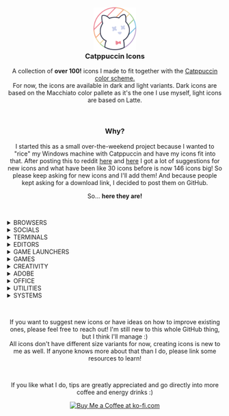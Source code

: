 <h3 align="center">
	<img src="https://raw.githubusercontent.com/Daveedmee/catppuccin-icons/main/assets/logo/logo.png" width="100" alt="Logo"/><br/>
	Catppuccin Icons
    </h3>

<p align="center">
    A collection of <strong>over 100!</strong> icons I made to fit together with the <a href="https://github.com/catppuccin/catppuccin">Catppuccin color scheme.</a><br>
    For now, the icons are available in dark and light variants. Dark icons are based on the Macchiato color pallete as it's the one I use myself, light icons are based on Latte.
</p>


&nbsp;

<h3 align="center">Why?</h3>
<p align="center">
I started this as a small over-the-weekend project because I wanted to "rice" my Windows machine with Catppuccin and have my icons fit into that. 
After posting this to reddit <a href="https://www.reddit.com/r/windowsporn/comments/197ct82/working_on_recreating_icons_in_catppuccin_style/">here</a> and <a href="https://www.reddit.com/r/windowsporn/comments/197vbxl/as_per_request_updated_icon_pack_progression/">here</a> I got a lot of suggestions for new icons and what have been like 30 icons before is now 146 icons big! So please keep asking for new icons and I'll add them! 
And because people kept asking for a download link, I decided to post them on GitHub. 
</p>

<p align="center">
So... <strong>here they are!</strong>
</p>

&nbsp;

<!----------------------------- BROWSERS ----------------------------->
<details><summary>BROWSERS</summary>

|   |Brave|Chromium|Chrome|Chrome Canary|Edge|Edge Beta|Edge Canary|Edge Dev|Firefox|Firefox Nightly|Firefox Dev|Opera|OperaGX|Vivaldi|Tor Browser|Floorp
|:--|---|:---:|:---|:---:|:---:|:---:|:---:|:---:|:---:|:---:|:---:|:---:|:---:|:---:|:---:|:---
|Macchiato|<img src="https://raw.githubusercontent.com/Daveedmee/catppuccin-icons/main/assets/icons/preview/dark/browsers/brave.png" width="64px">|<img src="https://raw.githubusercontent.com/Daveedmee/catppuccin-icons/main/assets/icons/preview/dark/browsers/chromium.png" width="64px">|<img src="https://raw.githubusercontent.com/Daveedmee/catppuccin-icons/main/assets/icons/preview/dark/browsers/chrome.png" width="64px">|<img src="https://raw.githubusercontent.com/Daveedmee/catppuccin-icons/main/assets/icons/preview/dark/browsers/chrome-canary.png" width="64px">|<img src="https://raw.githubusercontent.com/Daveedmee/catppuccin-icons/main/assets/icons/preview/dark/browsers/edge.png" width="64px">|<img src="https://raw.githubusercontent.com/Daveedmee/catppuccin-icons/main/assets/icons/preview/dark/browsers/edge-beta.png" width="64px">|<img src="https://raw.githubusercontent.com/Daveedmee/catppuccin-icons/main/assets/icons/preview/dark/browsers/edge-canary.png" width="64px">|<img src="https://raw.githubusercontent.com/Daveedmee/catppuccin-icons/main/assets/icons/preview/dark/browsers/edge-dev.png" width="64px">|<img src="https://raw.githubusercontent.com/Daveedmee/catppuccin-icons/main/assets/icons/preview/dark/browsers/firefox.png" width="64px">|<img src="https://raw.githubusercontent.com/Daveedmee/catppuccin-icons/main/assets/icons/preview/dark/browsers/firefox-nightly.png" width="64px">|<img src="https://raw.githubusercontent.com/Daveedmee/catppuccin-icons/main/assets/icons/preview/dark/browsers/firefox-dev.png" width="64px">|<img src="https://raw.githubusercontent.com/Daveedmee/catppuccin-icons/main/assets/icons/preview/dark/browsers/opera.png" width="64px">|<img src="https://raw.githubusercontent.com/Daveedmee/catppuccin-icons/main/assets/icons/preview/dark/browsers/operagx.png" width="64px">|<img src="https://raw.githubusercontent.com/Daveedmee/catppuccin-icons/main/assets/icons/preview/dark/browsers/vivaldi.png" width="64px">|<img src="https://raw.githubusercontent.com/Daveedmee/catppuccin-icons/main/assets/icons/preview/dark/browsers/floorp.png" width="64px">|<img src="https://raw.githubusercontent.com/Daveedmee/catppuccin-icons/main/assets/icons/preview/dark/browsers/tor.png" width="64px">
|Latte|<img src="https://raw.githubusercontent.com/Daveedmee/catppuccin-icons/main/assets/icons/preview/light/browsers/brave.png" width="64px">|<img src="https://raw.githubusercontent.com/Daveedmee/catppuccin-icons/main/assets/icons/preview/light/browsers/chromium.png" width="64px">|<img src="https://raw.githubusercontent.com/Daveedmee/catppuccin-icons/main/assets/icons/preview/light/browsers/chrome.png" width="64px">|<img src="https://raw.githubusercontent.com/Daveedmee/catppuccin-icons/main/assets/icons/preview/light/browsers/chrome-canary.png" width="64px">|<img src="https://raw.githubusercontent.com/Daveedmee/catppuccin-icons/main/assets/icons/preview/light/browsers/edge.png" width="64px">|<img src="https://raw.githubusercontent.com/Daveedmee/catppuccin-icons/main/assets/icons/preview/light/browsers/edge-beta.png" width="64px">|<img src="https://raw.githubusercontent.com/Daveedmee/catppuccin-icons/main/assets/icons/preview/light/browsers/edge-canary.png" width="64px">|<img src="https://raw.githubusercontent.com/Daveedmee/catppuccin-icons/main/assets/icons/preview/light/browsers/edge-dev.png" width="64px">|<img src="https://raw.githubusercontent.com/Daveedmee/catppuccin-icons/main/assets/icons/preview/light/browsers/firefox.png" width="64px">|<img src="https://raw.githubusercontent.com/Daveedmee/catppuccin-icons/main/assets/icons/preview/light/browsers/firefox-nightly.png" width="64px">|<img src="https://raw.githubusercontent.com/Daveedmee/catppuccin-icons/main/assets/icons/preview/light/browsers/firefox-dev.png" width="64px">|<img src="https://raw.githubusercontent.com/Daveedmee/catppuccin-icons/main/assets/icons/preview/light/browsers/opera.png" width="64px">|<img src="https://raw.githubusercontent.com/Daveedmee/catppuccin-icons/main/assets/icons/preview/light/browsers/opera-gx.png" width="64px">|<img src="https://raw.githubusercontent.com/Daveedmee/catppuccin-icons/main/assets/icons/preview/light/browsers/vivaldi.png" width="64px">|<img src="https://raw.githubusercontent.com/Daveedmee/catppuccin-icons/main/assets/icons/preview/light/browsers/floorp.png" width="64px">|<img src="https://raw.githubusercontent.com/Daveedmee/catppuccin-icons/main/assets/icons/preview/light/browsers/tor.png" width="64px">

</details>

<!----------------------------- SOCIALS ----------------------------->
<details><summary>SOCIALS</summary>
	
|   |Discord|WhatsApp|Telegram|Slack|Teams|Facebook|Liftoff|YCombinator|Beeper|YouTube|YouTube Music
|:--|---|:---:|:---:|:---:|:---:|:---:|:---:|:---:|:---:|:---:|:---
|Macchiato|<img src="https://raw.githubusercontent.com/Daveedmee/catppuccin-icons/main/assets/icons/preview/dark/social/discord.png" width="64px">|<img src="https://raw.githubusercontent.com/Daveedmee/catppuccin-icons/main/assets/icons/preview/dark/social/whatsapp.png" width="64px">|<img src="https://raw.githubusercontent.com/Daveedmee/catppuccin-icons/main/assets/icons/preview/dark/social/telegram.png" width="64px">|<img src="https://raw.githubusercontent.com/Daveedmee/catppuccin-icons/main/assets/icons/preview/dark/social/slack.png" width="64px">|<img src="https://raw.githubusercontent.com/Daveedmee/catppuccin-icons/main/assets/icons/preview/dark/social/teams.png" width="64px">|<img src="https://raw.githubusercontent.com/Daveedmee/catppuccin-icons/main/assets/icons/preview/dark/social/facebook.png" width="64px">|<img src="https://raw.githubusercontent.com/Daveedmee/catppuccin-icons/main/assets/icons/preview/dark/social/liftoff.png" width="64px">|<img src="https://raw.githubusercontent.com/Daveedmee/catppuccin-icons/main/assets/icons/preview/dark/social/ycombinator.png" width="64px">|<img src="https://raw.githubusercontent.com/Daveedmee/catppuccin-icons/main/assets/icons/preview/dark/social/beeper.png" width="64px">|<img src="https://raw.githubusercontent.com/Daveedmee/catppuccin-icons/main/assets/icons/preview/dark/social/youtube.png" width="64px">|<img src="https://raw.githubusercontent.com/Daveedmee/catppuccin-icons/main/assets/icons/preview/dark/social/yt-music.png" width="64px">
|Latte|<img src="https://raw.githubusercontent.com/Daveedmee/catppuccin-icons/main/assets/icons/preview/light/social/discord.png" width="64px">|<img src="https://raw.githubusercontent.com/Daveedmee/catppuccin-icons/main/assets/icons/preview/light/social/whatsapp.png" width="64px">|<img src="https://raw.githubusercontent.com/Daveedmee/catppuccin-icons/main/assets/icons/preview/light/social/telegram.png" width="64px">|<img src="https://raw.githubusercontent.com/Daveedmee/catppuccin-icons/main/assets/icons/preview/light/social/slack.png" width="64px">|<img src="https://raw.githubusercontent.com/Daveedmee/catppuccin-icons/main/assets/icons/preview/light/social/teams.png" width="64px">|<img src="https://raw.githubusercontent.com/Daveedmee/catppuccin-icons/main/assets/icons/preview/light/social/facebook.png" width="64px">|<img src="https://raw.githubusercontent.com/Daveedmee/catppuccin-icons/main/assets/icons/preview/light/social/liftoff.png" width="64px">|<img src="https://raw.githubusercontent.com/Daveedmee/catppuccin-icons/main/assets/icons/preview/light/social/ycombinator.png" width="64px">|<img src="https://raw.githubusercontent.com/Daveedmee/catppuccin-icons/main/assets/icons/preview/light/social/beeper.png" width="64px">|<img src="https://raw.githubusercontent.com/Daveedmee/catppuccin-icons/main/assets/icons/preview/light/social/youtube.png" width="64px">|<img src="https://raw.githubusercontent.com/Daveedmee/catppuccin-icons/main/assets/icons/preview/light/social/yt-music.png" width="64px">

</details>

<!----------------------------- TERMINALS ----------------------------->
<details><summary>TERMINALS</summary>
	
|   |CMD|PowerShell|Windows Terminal|GitCMD|Wezterm
|:--|---|:---:|:---:|:---:|:---
|Macchiato|<img src="https://raw.githubusercontent.com/Daveedmee/catppuccin-icons/main/assets/icons/preview/dark/terminals/cmd.png" width="64px">|<img src="https://raw.githubusercontent.com/Daveedmee/catppuccin-icons/main/assets/icons/preview/dark/terminals/powershell.png" width="64px">|<img src="https://raw.githubusercontent.com/Daveedmee/catppuccin-icons/main/assets/icons/preview/dark/terminals/windows-terminal.png" width="64px">|<img src="https://raw.githubusercontent.com/Daveedmee/catppuccin-icons/main/assets/icons/preview/dark/terminals/git-cmd.png" width="64px">|<img src="https://raw.githubusercontent.com/Daveedmee/catppuccin-icons/main/assets/icons/preview/dark/terminals/wezterm.png" width="64px">
|Latte|<img src="https://raw.githubusercontent.com/Daveedmee/catppuccin-icons/main/assets/icons/preview/light/terminals/cmd.png" width="64px">|<img src="https://raw.githubusercontent.com/Daveedmee/catppuccin-icons/main/assets/icons/preview/light/terminals/powershell.png" width="64px">|<img src="https://raw.githubusercontent.com/Daveedmee/catppuccin-icons/main/assets/icons/preview/light/terminals/windows-terminal.png" width="64px">|<img src="https://raw.githubusercontent.com/Daveedmee/catppuccin-icons/main/assets/icons/preview/light/terminals/git-cmd.png" width="64px">|<img src="https://raw.githubusercontent.com/Daveedmee/catppuccin-icons/main/assets/icons/preview/light/terminals/wezterm.png" width="64px">

</details>

<!----------------------------- EDITORS ----------------------------->
<details><summary>EDITORS</summary>

|   |Notepad|Notepad++|Vim|Neovim|Helix|Python|IDLE|Visual Studio|VS Code|VSCodium|Pycharm|Rustrover|Obsidian.md|QOwnnotes|Android Studio
|:--|---|:---:|:---:|:---:|:---:|:---:|:---:|:---:|:---:|:---:|:---:|:---:|:---:|:---:|:---
|Macchiato|<img src="https://raw.githubusercontent.com/Daveedmee/catppuccin-icons/main/assets/icons/preview/dark/editors/notepad.png" width="64px">|<img src="https://raw.githubusercontent.com/Daveedmee/catppuccin-icons/main/assets/icons/preview/dark/editors/notepad-plus-plus.png" width="64px">|<img src="https://raw.githubusercontent.com/Daveedmee/catppuccin-icons/main/assets/icons/preview/dark/editors/vim.png" width="64px">|<img src="https://raw.githubusercontent.com/Daveedmee/catppuccin-icons/main/assets/icons/preview/dark/editors/neovim.png" width="64px">|<img src="https://raw.githubusercontent.com/Daveedmee/catppuccin-icons/main/assets/icons/preview/dark/editors/helix.png" width="64px">|<img src="https://raw.githubusercontent.com/Daveedmee/catppuccin-icons/main/assets/icons/preview/dark/editors/python.png" width="64px">|<img src="https://raw.githubusercontent.com/Daveedmee/catppuccin-icons/main/assets/icons/preview/dark/editors/python-idle.png" width="64px">| <img src="https://raw.githubusercontent.com/Daveedmee/catppuccin-icons/main/assets/icons/preview/dark/editors/visual-studio.png" width="64px">|<img src="https://raw.githubusercontent.com/Daveedmee/catppuccin-icons/main/assets/icons/preview/dark/editors/vscode.png" width="64px">|<img src="https://raw.githubusercontent.com/Daveedmee/catppuccin-icons/main/assets/icons/preview/dark/editors/vscodium.png" width="64px">| <img src="https://raw.githubusercontent.com/Daveedmee/catppuccin-icons/main/assets/icons/preview/dark/editors/pycharm.png" width="64px">|<img src="https://raw.githubusercontent.com/Daveedmee/catppuccin-icons/main/assets/icons/preview/dark/editors/rustrover.png" width="64px">|<img src="https://raw.githubusercontent.com/Daveedmee/catppuccin-icons/main/assets/icons/preview/dark/editors/obsidian-md.png" width="64px">|<img src="https://raw.githubusercontent.com/Daveedmee/catppuccin-icons/main/assets/icons/preview/dark/editors/qownnotes.png" width="64px">|<img src="https://raw.githubusercontent.com/Daveedmee/catppuccin-icons/main/assets/icons/preview/dark/editors/android-studio.png" width="64px">
|Latte|<img src="https://raw.githubusercontent.com/Daveedmee/catppuccin-icons/main/assets/icons/preview/light/editors/notepad.png" width="64px">|<img src="https://raw.githubusercontent.com/Daveedmee/catppuccin-icons/main/assets/icons/preview/light/editors/notepad-plus-plus.png" width="64px">|<img src="https://raw.githubusercontent.com/Daveedmee/catppuccin-icons/main/assets/icons/preview/light/editors/vim.png" width="64px">|<img src="https://raw.githubusercontent.com/Daveedmee/catppuccin-icons/main/assets/icons/preview/light/editors/neovim.png" width="64px">|<img src="https://raw.githubusercontent.com/Daveedmee/catppuccin-icons/main/assets/icons/preview/light/editors/helix.png" width="64px">|<img src="https://raw.githubusercontent.com/Daveedmee/catppuccin-icons/main/assets/icons/preview/light/editors/python.png" width="64px">|<img src="https://raw.githubusercontent.com/Daveedmee/catppuccin-icons/main/assets/icons/preview/light/editors/python-idle.png" width="64px">| <img src="https://raw.githubusercontent.com/Daveedmee/catppuccin-icons/main/assets/icons/preview/light/editors/visual-studio.png" width="64px">|<img src="https://raw.githubusercontent.com/Daveedmee/catppuccin-icons/main/assets/icons/preview/light/editors/vs-code.png" width="64px">|<img src="https://raw.githubusercontent.com/Daveedmee/catppuccin-icons/main/assets/icons/preview/light/editors/vscodium.png" width="64px">| <img src="https://raw.githubusercontent.com/Daveedmee/catppuccin-icons/main/assets/icons/preview/light/editors/pycharm.png" width="64px">|<img src="https://raw.githubusercontent.com/Daveedmee/catppuccin-icons/main/assets/icons/preview/light/editors/rustrover.png" width="64px">|<img src="https://raw.githubusercontent.com/Daveedmee/catppuccin-icons/main/assets/icons/preview/light/editors/obsidian-md.png" width="64px">|<img src="https://raw.githubusercontent.com/Daveedmee/catppuccin-icons/main/assets/icons/preview/light/editors/qownnotes.png" width="64px">|<img src="https://raw.githubusercontent.com/Daveedmee/catppuccin-icons/main/assets/icons/preview/light/editors/android-studio.png" width="64px">
 
</details>

<!----------------------------- GAME LAUNCHERS ----------------------------->
<details><summary>GAME LAUNCHERS</summary>

|   |EA Play|Epic Games|Heroic|GOG GALAXY|Steam|UPlay
|:--|---|:---:|:---:|:---:|:---:|:---
|Macchiato|<img src="https://raw.githubusercontent.com/Daveedmee/catppuccin-icons/main/assets/icons/preview/dark/game-launchers/ea-play.png" width="64px">|<img src="https://raw.githubusercontent.com/Daveedmee/catppuccin-icons/main/assets/icons/preview/dark/game-launchers/epic-games.png" width="64px">|<img src="https://raw.githubusercontent.com/Daveedmee/catppuccin-icons/main/assets/icons/preview/dark/game-launchers/heroic.png" width="64px">|<img src="https://raw.githubusercontent.com/Daveedmee/catppuccin-icons/main/assets/icons/preview/dark/game-launchers/gog-galaxy.png" width="64px">|<img src="https://raw.githubusercontent.com/Daveedmee/catppuccin-icons/main/assets/icons/preview/dark/game-launchers/steam.png" width="64px">|<img src="https://raw.githubusercontent.com/Daveedmee/catppuccin-icons/main/assets/icons/preview/dark/game-launchers/uplay.png" width="64px">
|Latte|<img src="https://raw.githubusercontent.com/Daveedmee/catppuccin-icons/main/assets/icons/preview/light/game-launchers/ea-play.png" width="64px">|<img src="https://raw.githubusercontent.com/Daveedmee/catppuccin-icons/main/assets/icons/preview/light/game-launchers/epic-games.png" width="64px">|<img src="https://raw.githubusercontent.com/Daveedmee/catppuccin-icons/main/assets/icons/preview/light/game-launchers/heroic.png" width="64px">|<img src="https://raw.githubusercontent.com/Daveedmee/catppuccin-icons/main/assets/icons/preview/light/game-launchers/gog-galaxy.png" width="64px">|<img src="https://raw.githubusercontent.com/Daveedmee/catppuccin-icons/main/assets/icons/preview/light/game-launchers/steam.png" width="64px">|<img src="https://raw.githubusercontent.com/Daveedmee/catppuccin-icons/main/assets/icons/preview/light/game-launchers/uplay.png" width="64px">

</details>

<!----------------------------- GAMES ----------------------------->
<details><summary>GAMES</summary>

|   |Beholder|Dwarf Fortress|Enter The Gungeon|Fallout|Fortnite|FreeSO|The Binding Of Isaac|Minecraft|Mod Organizer 2|Overwatch 2|PCSX2|Project Zomboid|RetroArch|RimPy|RimWorld|Rocket League|Team Fortress 2|Terraria|Valorant|EdoPro|The Sims 1|The Sims 2|The Sims 2 Body Shop|The Sims 3|The Sims 4|Skyrim|Skyrim (alt)|League Of Legends|Destiny 2|Vortex|Lutris
|:--|---|:---:|:---:|:---:|:---:|:---:|:---:|:---:|:---:|:---:|:---:|:---:|:---:|:---:|:---:|:---:|:---:|:---:|:---:|:---:|:---:|:---:|:---:|:---:|:---:|:---:|:---:|:---:|:---:|:---:|:---
 |Macchiato|<img src="https://raw.githubusercontent.com/Daveedmee/catppuccin-icons/main/assets/icons/preview/dark/games/beholder.png" width="64px">|<img src="https://raw.githubusercontent.com/Daveedmee/catppuccin-icons/main/assets/icons/preview/dark/games/dwarf-fortress.png" width="64px">|<img src="https://raw.githubusercontent.com/Daveedmee/catppuccin-icons/main/assets/icons/preview/dark/games/enter-the-gungeon.png" width="64px">|<img src="https://raw.githubusercontent.com/Daveedmee/catppuccin-icons/main/assets/icons/preview/dark/games/fallout.png" width="64px">|<img src="https://raw.githubusercontent.com/Daveedmee/catppuccin-icons/main/assets/icons/preview/dark/games/fortnite.png" width="64px">|<img src="https://raw.githubusercontent.com/Daveedmee/catppuccin-icons/main/assets/icons/preview/dark/games/freeso.png" width="64px">|<img src="https://raw.githubusercontent.com/Daveedmee/catppuccin-icons/main/assets/icons/preview/dark/games/isaac.png" width="64px">|<img src="https://raw.githubusercontent.com/Daveedmee/catppuccin-icons/main/assets/icons/preview/dark/games/minecraft.png" width="64px">|<img src="https://raw.githubusercontent.com/Daveedmee/catppuccin-icons/main/assets/icons/preview/dark/games/mod-organizer-2.png" width="64px">|<img src="https://raw.githubusercontent.com/Daveedmee/catppuccin-icons/main/assets/icons/preview/dark/games/overwatch-2.png" width="64px">|<img src="https://raw.githubusercontent.com/Daveedmee/catppuccin-icons/main/assets/icons/preview/dark/games/pcsx2.png" width="64px">|<img src="https://raw.githubusercontent.com/Daveedmee/catppuccin-icons/main/assets/icons/preview/dark/games/project-zomboid.png" width="64px">|<img src="https://raw.githubusercontent.com/Daveedmee/catppuccin-icons/main/assets/icons/preview/dark/games/retroarch.png" width="64px">|<img src="https://raw.githubusercontent.com/Daveedmee/catppuccin-icons/main/assets/icons/preview/dark/games/rimpy.png" width="64px">|<img src="https://raw.githubusercontent.com/Daveedmee/catppuccin-icons/main/assets/icons/preview/dark/games/rimworld.png" width="64px">|<img src="https://raw.githubusercontent.com/Daveedmee/catppuccin-icons/main/assets/icons/preview/dark/games/rocket-league.png" width="64px">|<img src="https://raw.githubusercontent.com/Daveedmee/catppuccin-icons/main/assets/icons/preview/dark/games/team-fortress-2.png" width="64px">|<img src="https://raw.githubusercontent.com/Daveedmee/catppuccin-icons/main/assets/icons/preview/dark/games/terraria.png" width="64px">|<img src="https://raw.githubusercontent.com/Daveedmee/catppuccin-icons/main/assets/icons/preview/dark/games/valorant.png" width="64px">|<img src="https://raw.githubusercontent.com/Daveedmee/catppuccin-icons/main/assets/icons/preview/dark/games/edopro.png" width="64px">|<img src="https://raw.githubusercontent.com/Daveedmee/catppuccin-icons/main/assets/icons/preview/dark/games/sims-1.png" width="64px">|<img src="https://raw.githubusercontent.com/Daveedmee/catppuccin-icons/main/assets/icons/preview/dark/games/sims-2.png" width="64px">|<img src="https://raw.githubusercontent.com/Daveedmee/catppuccin-icons/main/assets/icons/preview/dark/games/sims-2-body-shop.png" width="64px">|<img src="https://raw.githubusercontent.com/Daveedmee/catppuccin-icons/main/assets/icons/preview/dark/games/sims-3.png" width="64px">|<img src="https://raw.githubusercontent.com/Daveedmee/catppuccin-icons/main/assets/icons/preview/dark/games/sims-4.png" width="64px">|<img src="https://raw.githubusercontent.com/Daveedmee/catppuccin-icons/main/assets/icons/preview/dark/games/skyrim-half.png" width="64px">|<img src="https://raw.githubusercontent.com/Daveedmee/catppuccin-icons/main/assets/icons/preview/dark/games/skyrim-full.png" width="64px">|<img src="https://raw.githubusercontent.com/Daveedmee/catppuccin-icons/main/assets/icons/preview/dark/games/league-of-legends.png" width="64px">|<img src="https://raw.githubusercontent.com/Daveedmee/catppuccin-icons/main/assets/icons/preview/dark/games/destiny-2.png" width="64px">|<img src="https://raw.githubusercontent.com/Daveedmee/catppuccin-icons/main/assets/icons/preview/dark/games/vortex.png" width="64px">|<img src="https://raw.githubusercontent.com/Daveedmee/catppuccin-icons/main/assets/icons/preview/dark/games/lutris.png" width="64px">
 |Latte|<img src="https://raw.githubusercontent.com/Daveedmee/catppuccin-icons/main/assets/icons/preview/light/games/beholder.png" width="64px">|<img src="https://raw.githubusercontent.com/Daveedmee/catppuccin-icons/main/assets/icons/preview/light/games/dwarf-fortress.png" width="64px">|<img src="https://raw.githubusercontent.com/Daveedmee/catppuccin-icons/main/assets/icons/preview/light/games/enter-the-gungeon.png" width="64px">|<img src="https://raw.githubusercontent.com/Daveedmee/catppuccin-icons/main/assets/icons/preview/light/games/fallout.png" width="64px">|<img src="https://raw.githubusercontent.com/Daveedmee/catppuccin-icons/main/assets/icons/preview/light/games/fortnite.png" width="64px">|<img src="https://raw.githubusercontent.com/Daveedmee/catppuccin-icons/main/assets/icons/preview/light/games/freeso.png" width="64px">|<img src="https://raw.githubusercontent.com/Daveedmee/catppuccin-icons/main/assets/icons/preview/light/games/isaac.png" width="64px">|<img src="https://raw.githubusercontent.com/Daveedmee/catppuccin-icons/main/assets/icons/preview/light/games/minecraft.png" width="64px">|<img src="https://raw.githubusercontent.com/Daveedmee/catppuccin-icons/main/assets/icons/preview/light/games/mod-organizer-2.png" width="64px">|<img src="https://raw.githubusercontent.com/Daveedmee/catppuccin-icons/main/assets/icons/preview/light/games/overwatch-2.png" width="64px">|<img src="https://raw.githubusercontent.com/Daveedmee/catppuccin-icons/main/assets/icons/preview/light/games/pcsx2.png" width="64px">|<img src="https://raw.githubusercontent.com/Daveedmee/catppuccin-icons/main/assets/icons/preview/light/games/project-zomboid.png" width="64px">|<img src="https://raw.githubusercontent.com/Daveedmee/catppuccin-icons/main/assets/icons/preview/light/games/retroarch.png" width="64px">|<img src="https://raw.githubusercontent.com/Daveedmee/catppuccin-icons/main/assets/icons/preview/light/games/rimpy.png" width="64px">|<img src="https://raw.githubusercontent.com/Daveedmee/catppuccin-icons/main/assets/icons/preview/light/games/rimworld.png" width="64px">|<img src="https://raw.githubusercontent.com/Daveedmee/catppuccin-icons/main/assets/icons/preview/light/games/rocket-league.png" width="64px">|<img src="https://raw.githubusercontent.com/Daveedmee/catppuccin-icons/main/assets/icons/preview/light/games/team-fortress-2.png" width="64px">|<img src="https://raw.githubusercontent.com/Daveedmee/catppuccin-icons/main/assets/icons/preview/light/games/terraria.png" width="64px">|<img src="https://raw.githubusercontent.com/Daveedmee/catppuccin-icons/main/assets/icons/preview/light/games/valorant.png" width="64px">|<img src="https://raw.githubusercontent.com/Daveedmee/catppuccin-icons/main/assets/icons/preview/light/games/edopro.png" width="64px">|<img src="https://raw.githubusercontent.com/Daveedmee/catppuccin-icons/main/assets/icons/preview/light/games/sims-1.png" width="64px">|<img src="https://raw.githubusercontent.com/Daveedmee/catppuccin-icons/main/assets/icons/preview/light/games/sims-2.png" width="64px">|<img src="https://raw.githubusercontent.com/Daveedmee/catppuccin-icons/main/assets/icons/preview/light/games/sims-2-body-shop.png" width="64px">|<img src="https://raw.githubusercontent.com/Daveedmee/catppuccin-icons/main/assets/icons/preview/light/games/sims-3.png" width="64px">|<img src="https://raw.githubusercontent.com/Daveedmee/catppuccin-icons/main/assets/icons/preview/light/games/sims-4.png" width="64px">|<img src="https://raw.githubusercontent.com/Daveedmee/catppuccin-icons/main/assets/icons/preview/light/games/skyrim-half.png" width="64px">|<img src="https://raw.githubusercontent.com/Daveedmee/catppuccin-icons/main/assets/icons/preview/light/games/skyrim-full.png" width="64px">|<img src="https://raw.githubusercontent.com/Daveedmee/catppuccin-icons/main/assets/icons/preview/light/games/league-of-legends.png" width="64px">|<img src="https://raw.githubusercontent.com/Daveedmee/catppuccin-icons/main/assets/icons/preview/light/games/destiny-2.png" width="64px">|<img src="https://raw.githubusercontent.com/Daveedmee/catppuccin-icons/main/assets/icons/preview/light/games/vortex.png" width="64px">|<img src="https://raw.githubusercontent.com/Daveedmee/catppuccin-icons/main/assets/icons/preview/light/games/lutris.png" width="64px">
 
</details>

<!----------------------------- CREATIVITY ----------------------------->
<details><summary>CREATIVITY</summary>

|   |Audacity|Blender|DaVinci Resolve|Elgato Wave Link|FL Studio|GIMP|Inkscape|OBS Studio|Paint.net|Vegas Pro|Krita
|:--|---|:---:|:---:|:---:|:---:|:---:|:---:|:---:|:---:|:---:|:---
|Macchiato|<img src="https://raw.githubusercontent.com/Daveedmee/catppuccin-icons/main/assets/icons/preview/dark/creativity/audacity.png" width="64px">|<img src="https://raw.githubusercontent.com/Daveedmee/catppuccin-icons/main/assets/icons/preview/dark/creativity/blender.png" width="64px">|<img src="https://raw.githubusercontent.com/Daveedmee/catppuccin-icons/main/assets/icons/preview/dark/creativity/davinci-resolve.png" width="64px">|<img src="https://raw.githubusercontent.com/Daveedmee/catppuccin-icons/main/assets/icons/preview/dark/creativity/elgato-wave-link.png" width="64px">|<img src="https://raw.githubusercontent.com/Daveedmee/catppuccin-icons/main/assets/icons/preview/dark/creativity/fl-studio.png" width="64px">|<img src="https://raw.githubusercontent.com/Daveedmee/catppuccin-icons/main/assets/icons/preview/dark/creativity/gimp.png" width="64px">|<img src="https://raw.githubusercontent.com/Daveedmee/catppuccin-icons/main/assets/icons/preview/dark/creativity/inkscape.png" width="64px">|<img src="https://raw.githubusercontent.com/Daveedmee/catppuccin-icons/main/assets/icons/preview/dark/creativity/obs-studio.png" width="64px">|<img src="https://raw.githubusercontent.com/Daveedmee/catppuccin-icons/main/assets/icons/preview/dark/creativity/paint.net.png" width="64px">|<img src="https://raw.githubusercontent.com/Daveedmee/catppuccin-icons/main/assets/icons/preview/dark/creativity/vegas-pro.png" width="64px">|<img src="https://raw.githubusercontent.com/Daveedmee/catppuccin-icons/main/assets/icons/preview/dark/creativity/krita.png" width="64px">
|Latte|<img src="https://raw.githubusercontent.com/Daveedmee/catppuccin-icons/main/assets/icons/preview/light/creativity/audacity.png" width="64px">|<img src="https://raw.githubusercontent.com/Daveedmee/catppuccin-icons/main/assets/icons/preview/light/creativity/blender.png" width="64px">|<img src="https://raw.githubusercontent.com/Daveedmee/catppuccin-icons/main/assets/icons/preview/light/creativity/davinci-resolve.png" width="64px">|<img src="https://raw.githubusercontent.com/Daveedmee/catppuccin-icons/main/assets/icons/preview/light/creativity/elgato-wave-link.png" width="64px">|<img src="https://raw.githubusercontent.com/Daveedmee/catppuccin-icons/main/assets/icons/preview/light/creativity/fl-studio.png" width="64px">|<img src="https://raw.githubusercontent.com/Daveedmee/catppuccin-icons/main/assets/icons/preview/light/creativity/gimp.png" width="64px">|<img src="https://raw.githubusercontent.com/Daveedmee/catppuccin-icons/main/assets/icons/preview/light/creativity/inkscape.png" width="64px">|<img src="https://raw.githubusercontent.com/Daveedmee/catppuccin-icons/main/assets/icons/preview/light/creativity/obs-studio.png" width="64px">|<img src="https://raw.githubusercontent.com/Daveedmee/catppuccin-icons/main/assets/icons/preview/light/creativity/paint.net.png" width="64px">|<img src="https://raw.githubusercontent.com/Daveedmee/catppuccin-icons/main/assets/icons/preview/light/creativity/vegas-pro.png" width="64px">|<img src="https://raw.githubusercontent.com/Daveedmee/catppuccin-icons/main/assets/icons/preview/light/creativity/krita.png" width="64px">
   
</details>

<!----------------------------- ADOBE ----------------------------->
<details><summary>ADOBE</summary>

|   |Creative Cloud|Illustrator|InDesign|Photoshop|Premiere Pro|After Effects|Media Encoder|Figma
|:--|---|:---:|:---:|:---:|:---:|:---:|:---:|:---
|Macchiato|<img src="https://raw.githubusercontent.com/Daveedmee/catppuccin-icons/main/assets/icons/preview/dark/adobe/adobe-cc.png" width="64px">|<img src="https://raw.githubusercontent.com/Daveedmee/catppuccin-icons/main/assets/icons/preview/dark/adobe/illustrator.png" width="64px">|<img src="https://raw.githubusercontent.com/Daveedmee/catppuccin-icons/main/assets/icons/preview/dark/adobe/indesign.png" width="64px">|<img src="https://raw.githubusercontent.com/Daveedmee/catppuccin-icons/main/assets/icons/preview/dark/adobe/photoshop.png" width="64px">|<img src="https://raw.githubusercontent.com/Daveedmee/catppuccin-icons/main/assets/icons/preview/dark/adobe/premiere-pro.png" width="64px">|<img src="https://raw.githubusercontent.com/Daveedmee/catppuccin-icons/main/assets/icons/preview/dark/adobe/after-effects.png" width="64px">|<img src="https://raw.githubusercontent.com/Daveedmee/catppuccin-icons/main/assets/icons/preview/dark/adobe/media-encoder.png" width="64px">|<img src="https://raw.githubusercontent.com/Daveedmee/catppuccin-icons/main/assets/icons/preview/dark/adobe/figma.png" width="64px">
|Latte|<img src="https://raw.githubusercontent.com/Daveedmee/catppuccin-icons/main/assets/icons/preview/light/adobe/adobe-cc.png" width="64px">|<img src="https://raw.githubusercontent.com/Daveedmee/catppuccin-icons/main/assets/icons/preview/light/adobe/illustrator.png" width="64px">|<img src="https://raw.githubusercontent.com/Daveedmee/catppuccin-icons/main/assets/icons/preview/light/adobe/indesign.png" width="64px">|<img src="https://raw.githubusercontent.com/Daveedmee/catppuccin-icons/main/assets/icons/preview/light/adobe/photoshop.png" width="64px">|<img src="https://raw.githubusercontent.com/Daveedmee/catppuccin-icons/main/assets/icons/preview/light/adobe/premiere-pro.png" width="64px">|<img src="https://raw.githubusercontent.com/Daveedmee/catppuccin-icons/main/assets/icons/preview/light/adobe/after-effects.png" width="64px">|<img src="https://raw.githubusercontent.com/Daveedmee/catppuccin-icons/main/assets/icons/preview/light/adobe/media-encoder.png" width="64px">|<img src="https://raw.githubusercontent.com/Daveedmee/catppuccin-icons/main/assets/icons/preview/light/adobe/figma.png" width="64px">
 
</details>

<!----------------------------- OFFICE ----------------------------->
<details><summary>OFFICE</summary>
	
|   |Office|Access|Excel|OneNote|Outlook|PowerPoint|Word
|:--|---|:---:|:---:|:---:|:---:|:---:|:---
|Macchiato|<img src="https://raw.githubusercontent.com/Daveedmee/catppuccin-icons/main/assets/icons/preview/dark/office/ms-office.png" width="64px">|<img src="https://raw.githubusercontent.com/Daveedmee/catppuccin-icons/main/assets/icons/preview/dark/office/access.png" width="64px">|<img src="https://raw.githubusercontent.com/Daveedmee/catppuccin-icons/main/assets/icons/preview/dark/office/excel.png" width="64px">|<img src="https://raw.githubusercontent.com/Daveedmee/catppuccin-icons/main/assets/icons/preview/dark/office/onenote.png" width="64px">|<img src="https://raw.githubusercontent.com/Daveedmee/catppuccin-icons/main/assets/icons/preview/dark/office/outlook.png" width="64px">|<img src="https://raw.githubusercontent.com/Daveedmee/catppuccin-icons/main/assets/icons/preview/dark/office/powerpoint.png" width="64px">|<img src="https://raw.githubusercontent.com/Daveedmee/catppuccin-icons/main/assets/icons/preview/dark/office/word.png" width="64px">
|Latte|<img src="https://raw.githubusercontent.com/Daveedmee/catppuccin-icons/main/assets/icons/preview/light/office/ms-office.png" width="64px">|<img src="https://raw.githubusercontent.com/Daveedmee/catppuccin-icons/main/assets/icons/preview/light/office/access.png" width="64px">|<img src="https://raw.githubusercontent.com/Daveedmee/catppuccin-icons/main/assets/icons/preview/light/office/excel.png" width="64px">|<img src="https://raw.githubusercontent.com/Daveedmee/catppuccin-icons/main/assets/icons/preview/light/office/onenote.png" width="64px">|<img src="https://raw.githubusercontent.com/Daveedmee/catppuccin-icons/main/assets/icons/preview/light/office/outlook.png" width="64px">|<img src="https://raw.githubusercontent.com/Daveedmee/catppuccin-icons/main/assets/icons/preview/light/office/powerpoint.png" width="64px">|<img src="https://raw.githubusercontent.com/Daveedmee/catppuccin-icons/main/assets/icons/preview/light/office/word.png" width="64px">
	
</details>

<!----------------------------- UTILITIES ----------------------------->
<details><summary>UTILITIES</summary>

|   |1Password|7-Zip|AIMP|Bitdefender|Docker|Explorer|Files|GitHub Desktop|Irfanview|KeepassXC|Malwarebytes|MEGA|Nilesoft Shell|Open Shell|PowerToys|qBittorrent|Spotify|Sumatra PDF|Task Manager|VLC|Wallpaper Engine|Wiztree|Stremio|SoundPad|Spacedesk|Timeshift|GParted
|:--|---|:---:|:---:|:---:|:---:|:---:|:---:|:---:|:---:|:---:|:---:|:---:|:---:|:---:|:---:|:---:|:---:|:---:|:---:|:---:|:---:|:---:|:---:|:---:|:---:|:---:|:---
|Macchiato|<img src="https://raw.githubusercontent.com/Daveedmee/catppuccin-icons/main/assets/icons/preview/dark/utilities/1password.png" width="64px">|<img src="https://raw.githubusercontent.com/Daveedmee/catppuccin-icons/main/assets/icons/preview/dark/utilities/7zip.png" width="64px">|<img src="https://raw.githubusercontent.com/Daveedmee/catppuccin-icons/main/assets/icons/preview/dark/utilities/aimp.png" width="64px">|<img src="https://raw.githubusercontent.com/Daveedmee/catppuccin-icons/main/assets/icons/preview/dark/utilities/bitdefender.png" width="64px">|<img src="https://raw.githubusercontent.com/Daveedmee/catppuccin-icons/main/assets/icons/preview/dark/utilities/docker.png" width="64px">|<img src="https://raw.githubusercontent.com/Daveedmee/catppuccin-icons/main/assets/icons/preview/dark/utilities/explorer.png" width="64px">|<img src="https://raw.githubusercontent.com/Daveedmee/catppuccin-icons/main/assets/icons/preview/dark/utilities/files.png" width="64px">|<img src="https://raw.githubusercontent.com/Daveedmee/catppuccin-icons/main/assets/icons/preview/dark/utilities/github.png" width="64px">|<img src="https://raw.githubusercontent.com/Daveedmee/catppuccin-icons/main/assets/icons/preview/dark/utilities/irfanview.png" width="64px">|<img src="https://raw.githubusercontent.com/Daveedmee/catppuccin-icons/main/assets/icons/preview/dark/utilities/keepassxc.png" width="64px">|<img src="https://raw.githubusercontent.com/Daveedmee/catppuccin-icons/main/assets/icons/preview/dark/utilities/malwarebytes.png" width="64px">|<img src="https://raw.githubusercontent.com/Daveedmee/catppuccin-icons/main/assets/icons/preview/dark/utilities/mega.png" width="64px">|<img src="https://raw.githubusercontent.com/Daveedmee/catppuccin-icons/main/assets/icons/preview/dark/utilities/nilesoft-shell.png" width="64px">|<img src="https://raw.githubusercontent.com/Daveedmee/catppuccin-icons/main/assets/icons/preview/dark/utilities/openshell.png" width="64px">|<img src="https://raw.githubusercontent.com/Daveedmee/catppuccin-icons/main/assets/icons/preview/dark/utilities/powertoys.png" width="64px">|<img src="https://raw.githubusercontent.com/Daveedmee/catppuccin-icons/main/assets/icons/preview/dark/utilities/qbittorrent.png" width="64px">|<img src="https://raw.githubusercontent.com/Daveedmee/catppuccin-icons/main/assets/icons/preview/dark/utilities/spotify.png" width="64px">|<img src="https://raw.githubusercontent.com/Daveedmee/catppuccin-icons/main/assets/icons/preview/dark/utilities/sumatra-pdf.png" width="64px">|<img src="https://raw.githubusercontent.com/Daveedmee/catppuccin-icons/main/assets/icons/preview/dark/utilities/task-manager.png" width="64px">|<img src="https://raw.githubusercontent.com/Daveedmee/catppuccin-icons/main/assets/icons/preview/dark/utilities/vlc.png" width="64px">|<img src="https://raw.githubusercontent.com/Daveedmee/catppuccin-icons/main/assets/icons/preview/dark/utilities/wallpaper-engine.png" width="64px">|<img src="https://raw.githubusercontent.com/Daveedmee/catppuccin-icons/main/assets/icons/preview/dark/utilities/wiztree.png" width="64px">|<img src="https://raw.githubusercontent.com/Daveedmee/catppuccin-icons/main/assets/icons/preview/dark/utilities/stremio.png" width="64px">|<img src="https://raw.githubusercontent.com/Daveedmee/catppuccin-icons/main/assets/icons/preview/dark/utilities/soundpad.png" width="64px">|<img src="https://raw.githubusercontent.com/Daveedmee/catppuccin-icons/main/assets/icons/preview/dark/utilities/spacedesk.png" width="64px">|<img src="https://raw.githubusercontent.com/Daveedmee/catppuccin-icons/main/assets/icons/preview/dark/utilities/timeshift.png" width="64px">|<img src="https://raw.githubusercontent.com/Daveedmee/catppuccin-icons/main/assets/icons/preview/dark/utilities/gparted.png" width="64px">
|Latte|<img src="https://raw.githubusercontent.com/Daveedmee/catppuccin-icons/main/assets/icons/preview/light/utilities/1password.png" width="64px">|<img src="https://raw.githubusercontent.com/Daveedmee/catppuccin-icons/main/assets/icons/preview/light/utilities/7zip.png" width="64px">|<img src="https://raw.githubusercontent.com/Daveedmee/catppuccin-icons/main/assets/icons/preview/light/utilities/aimp.png" width="64px">|<img src="https://raw.githubusercontent.com/Daveedmee/catppuccin-icons/main/assets/icons/preview/light/utilities/bitdefender.png" width="64px">|<img src="https://raw.githubusercontent.com/Daveedmee/catppuccin-icons/main/assets/icons/preview/light/utilities/docker.png" width="64px">|<img src="https://raw.githubusercontent.com/Daveedmee/catppuccin-icons/main/assets/icons/preview/light/utilities/explorer.png" width="64px">|<img src="https://raw.githubusercontent.com/Daveedmee/catppuccin-icons/main/assets/icons/preview/light/utilities/files.png" width="64px">|<img src="https://raw.githubusercontent.com/Daveedmee/catppuccin-icons/main/assets/icons/preview/light/utilities/github.png" width="64px">|<img src="https://raw.githubusercontent.com/Daveedmee/catppuccin-icons/main/assets/icons/preview/light/utilities/irfanview.png" width="64px">|<img src="https://raw.githubusercontent.com/Daveedmee/catppuccin-icons/main/assets/icons/preview/light/utilities/keepassxc.png" width="64px">|<img src="https://raw.githubusercontent.com/Daveedmee/catppuccin-icons/main/assets/icons/preview/light/utilities/malwarebytes.png" width="64px">|<img src="https://raw.githubusercontent.com/Daveedmee/catppuccin-icons/main/assets/icons/preview/light/utilities/mega.png" width="64px">|<img src="https://raw.githubusercontent.com/Daveedmee/catppuccin-icons/main/assets/icons/preview/light/utilities/nilesoft-shell.png" width="64px">|<img src="https://raw.githubusercontent.com/Daveedmee/catppuccin-icons/main/assets/icons/preview/light/utilities/openshell.png" width="64px">|<img src="https://raw.githubusercontent.com/Daveedmee/catppuccin-icons/main/assets/icons/preview/light/utilities/powertoys.png" width="64px">|<img src="https://raw.githubusercontent.com/Daveedmee/catppuccin-icons/main/assets/icons/preview/light/utilities/qbittorrent.png" width="64px">|<img src="https://raw.githubusercontent.com/Daveedmee/catppuccin-icons/main/assets/icons/preview/light/utilities/spotify.png" width="64px">|<img src="https://raw.githubusercontent.com/Daveedmee/catppuccin-icons/main/assets/icons/preview/light/utilities/sumatra-pdf.png" width="64px">|<img src="https://raw.githubusercontent.com/Daveedmee/catppuccin-icons/main/assets/icons/preview/light/utilities/task-manager.png" width="64px">|<img src="https://raw.githubusercontent.com/Daveedmee/catppuccin-icons/main/assets/icons/preview/light/utilities/vlc.png" width="64px">|<img src="https://raw.githubusercontent.com/Daveedmee/catppuccin-icons/main/assets/icons/preview/light/utilities/wallpaper-engine.png" width="64px">|<img src="https://raw.githubusercontent.com/Daveedmee/catppuccin-icons/main/assets/icons/preview/light/utilities/wiztree.png" width="64px">|<img src="https://raw.githubusercontent.com/Daveedmee/catppuccin-icons/main/assets/icons/preview/light/utilities/stremio.png" width="64px">|<img src="https://raw.githubusercontent.com/Daveedmee/catppuccin-icons/main/assets/icons/preview/light/utilities/soundpad.png" width="64px">|<img src="https://raw.githubusercontent.com/Daveedmee/catppuccin-icons/main/assets/icons/preview/light/utilities/spacedesk.png" width="64px">|<img src="https://raw.githubusercontent.com/Daveedmee/catppuccin-icons/main/assets/icons/preview/light/utilities/timeshift.png" width="64px">|<img src="https://raw.githubusercontent.com/Daveedmee/catppuccin-icons/main/assets/icons/preview/light/utilities/gparted.png" width="64px">

</details>

<!----------------------------- SYSTEMS ----------------------------->
<details><summary>SYSTEMS</summary>

|   |Arch Linux|Debian|ElementaryOS|EndeavourOS|Fedora|Linux Mint|Nobara|Red Hat Linux|Ubuntu
|:--|---|:---:|:---:|:---:|:---:|:---:|:---:|:---:|:---:
|Macchiato|<img src="https://raw.githubusercontent.com/Daveedmee/catppuccin-icons/main/assets/icons/preview/dark/systems/arch.png" width="64px">|<img src="https://raw.githubusercontent.com/Daveedmee/catppuccin-icons/main/assets/icons/preview/dark/systems/debian.png" width="64px">|<img src="https://raw.githubusercontent.com/Daveedmee/catppuccin-icons/main/assets/icons/preview/dark/systems/elementary-os.png" width="64px">|<img src="https://raw.githubusercontent.com/Daveedmee/catppuccin-icons/main/assets/icons/preview/dark/systems/endeavour-os.png" width="64px">|<img src="https://raw.githubusercontent.com/Daveedmee/catppuccin-icons/main/assets/icons/preview/dark/systems/fedora.png" width="64px">|<img src="https://raw.githubusercontent.com/Daveedmee/catppuccin-icons/main/assets/icons/preview/dark/systems/linux-mint.png" width="64px">|<img src="https://raw.githubusercontent.com/Daveedmee/catppuccin-icons/main/assets/icons/preview/dark/systems/nobara.png" width="64px">|<img src="https://raw.githubusercontent.com/Daveedmee/catppuccin-icons/main/assets/icons/preview/dark/systems/redhat.png" width="64px">|<img src="https://raw.githubusercontent.com/Daveedmee/catppuccin-icons/main/assets/icons/preview/dark/systems/ubuntu.png" width="64px">
|Latte|<img src="https://raw.githubusercontent.com/Daveedmee/catppuccin-icons/main/assets/icons/preview/light/systems/arch.png" width="64px">|<img src="https://raw.githubusercontent.com/Daveedmee/catppuccin-icons/main/assets/icons/preview/light/systems/debian.png" width="64px">|<img src="https://raw.githubusercontent.com/Daveedmee/catppuccin-icons/main/assets/icons/preview/light/systems/elementary-os.png" width="64px">|<img src="https://raw.githubusercontent.com/Daveedmee/catppuccin-icons/main/assets/icons/preview/light/systems/endeavour-os.png" width="64px">|<img src="https://raw.githubusercontent.com/Daveedmee/catppuccin-icons/main/assets/icons/preview/light/systems/fedora.png" width="64px">|<img src="https://raw.githubusercontent.com/Daveedmee/catppuccin-icons/main/assets/icons/preview/light/systems/linux-mint.png" width="64px">|<img src="https://raw.githubusercontent.com/Daveedmee/catppuccin-icons/main/assets/icons/preview/light/systems/nobara.png" width="64px">|<img src="https://raw.githubusercontent.com/Daveedmee/catppuccin-icons/main/assets/icons/preview/light/systems/redhat.png" width="64px">|<img src="https://raw.githubusercontent.com/Daveedmee/catppuccin-icons/main/assets/icons/preview/light/systems/ubuntu.png" width="64px">

</details>


&nbsp;

<p align="center">
If you want to suggest new icons or have ideas on how to improve existing ones, please feel free to reach out! I'm still new to this whole GitHub thing, but I think I'll manage :)<br>
All icons don't have different size variants for now, creating icons is new to me as well. If anyone knows more about that than I do, please link some resources to learn!
</p>
&nbsp;
<p align="center">
	If you like what I do, tips are greatly appreciated and go directly into more coffee and energy drinks :)
</p>

<p align="center">
<a href='https://ko-fi.com/I2I7TGXW4' target='_blank'><img height='36' style='border:0px;height:36px;' src='https://storage.ko-fi.com/cdn/kofi5.png?v=3' border='0' alt='Buy Me a Coffee at ko-fi.com' /></a>
</p>
